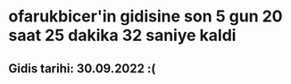 # ofarukbicer'in gidisine son 5 gun 20 saat 25 dakika 32 saniye kaldi

## Gidis tarihi: 30.09.2022 :(